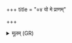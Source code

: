 +++
title = "०४ यो मे प्राणम्"

+++
<details><summary>मूलम् (GR)</summary>

यो मे प्राणं यो मे ऽपानं  
व्यानं श्रेष्ठं जिघांसति ।  
इन्द्रश् च तस्याग्निश् च  
प्राणं प्राणहनौ हताम् ॥
</details>